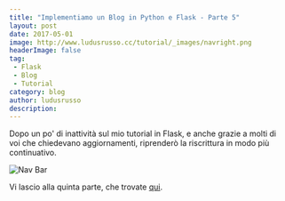 ```yaml
---
title: "Implementiamo un Blog in Python e Flask - Parte 5"
layout: post
date: 2017-05-01
image: http://www.ludusrusso.cc/tutorial/_images/navright.png
headerImage: false
tag:
 - Flask
 - Blog
 - Tutorial
category: blog
author: ludusrusso
description: 
---
```


Dopo un po' di inattività sul mio tutorial in Flask, e anche grazie a molti di voi che chiedevano aggiornamenti, riprenderò la riscrittura in modo più continuativo.

![Nav Bar](http://www.ludusrusso.cc/tutorial/_images/navright.png)

Vi lascio alla quinta parte, che trovate [qui](http://www.ludusrusso.cc/tutorial/python/ludoblog/navigazione.html).
